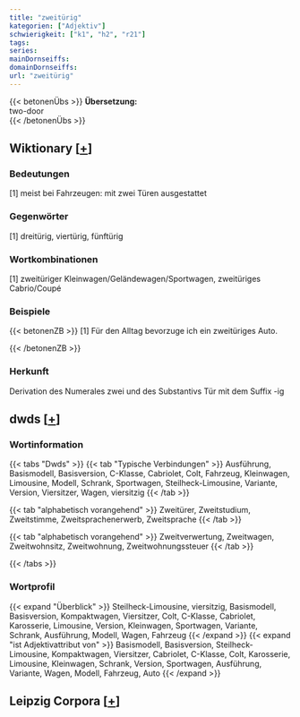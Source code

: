 ```yaml
---
title: "zweitürig"
kategorien: ["Adjektiv"]
schwierigkeit: ["k1", "h2", "r21"]
tags:
series:
mainDornseiffs:
domainDornseiffs:
url: "zweitürig"
---
```


{{< betonenÜbs >}}
**Übersetzung:**  
two-door  
{{< /betonenÜbs >}}

## Wiktionary [[+](https://de.wiktionary.org/wiki/zweitürig)]

### Bedeutungen
[1] meist bei Fahrzeugen: mit zwei Türen ausgestattet  

### Gegenwörter
[1] dreitürig, viertürig, fünftürig  

### Wortkombinationen
[1] zweitüriger Kleinwagen/Geländewagen/Sportwagen, zweitüriges Cabrio/Coupé  

### Beispiele
{{< betonenZB >}}
[1] Für den Alltag bevorzuge ich ein zweitüriges Auto.  

{{< /betonenZB >}}
### Herkunft
Derivation des Numerales zwei und des Substantivs Tür mit dem Suffix -ig  



## dwds [[+](https://www.dwds.de/wb/zweitürig)]

### Wortinformation
{{< tabs "Dwds" >}}
{{< tab "Typische Verbindungen" >}}
Ausführung, Basismodell, Basisversion, C-Klasse, Cabriolet, Colt, Fahrzeug, Kleinwagen, Limousine, Modell, Schrank, Sportwagen, Steilheck-Limousine, Variante, Version, Viersitzer, Wagen, viersitzig
{{< /tab >}}

{{< tab "alphabetisch vorangehend" >}}
Zweitürer, Zweitstudium, Zweitstimme, Zweitsprachenerwerb, Zweitsprache
{{< /tab >}}

{{< tab "alphabetisch vorangehend" >}}
Zweitverwertung, Zweitwagen, Zweitwohnsitz, Zweitwohnung, Zweitwohnungssteuer
{{< /tab >}}

{{< /tabs >}}

### Wortprofil
{{< expand "Überblick" >}} Steilheck-Limousine, viersitzig, Basismodell, Basisversion, Kompaktwagen, Viersitzer, Colt, C-Klasse, Cabriolet, Karosserie, Limousine, Version, Kleinwagen, Sportwagen, Variante, Schrank, Ausführung, Modell, Wagen, Fahrzeug {{< /expand >}}
{{< expand "ist Adjektivattribut von" >}} Basismodell, Basisversion, Steilheck-Limousine, Kompaktwagen, Viersitzer, Cabriolet, C-Klasse, Colt, Karosserie, Limousine, Kleinwagen, Schrank, Version, Sportwagen, Ausführung, Variante, Wagen, Modell, Fahrzeug, Auto {{< /expand >}}

## Leipzig Corpora [[+](https://corpora.uni-leipzig.de/en/res?word=zweitürig&corpusId=deu_newscrawl-public_2018)]

